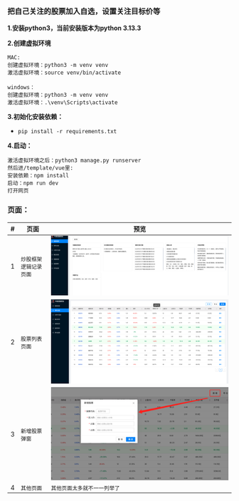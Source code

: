 ### 把自己关注的股票加入自选，设置关注目标价等
**1.安装python3，当前安装版本为python 3.13.3**

**2.创建虚拟环境**
```
MAC:
创建虚拟环境：python3 -m venv venv
激活虚拟环境：source venv/bin/activate

windows：
创建虚拟环境：python3 -m venv venv
激活虚拟环境：.\venv\Scripts\activate
```

**3.初始化安装依赖：**
* ```pip install -r requirements.txt```

**4.启动：**
```
激活虚拟环境之后：python3 manage.py runserver
然后进/template/vue里:
安装依赖：npm install
启动：npm run dev 
打开网页
```

### 页面：
|#|页面|预览|
|---|---|----
|1|`炒股框架逻辑记录页面`|![](/gitImage/recode.png "炒股框架逻辑记录页面")
|2|`股票列表页面`|![](/gitImage/info.png "股票列表页面")
|3|`新增股票弹窗`|![](/gitImage/add.png "新增股票弹窗")
|4|`其他页面`|`其他页面太多就不一一列举了`








